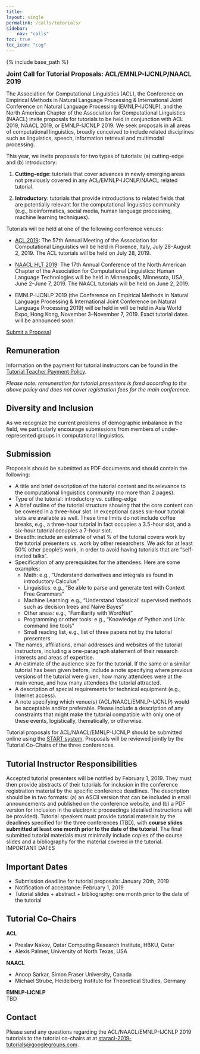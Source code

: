 ```yaml
---
title: 
layout: single
permalink: /calls/tutorials/
sidebar: 
    nav: "calls"
toc: true
toc_icon: "cog"
---
```

{% include base_path %}

<span style="font-weight: bolder;font-size: larger;">Joint Call for Tutorial Proposals: ACL/EMNLP-IJCNLP/NAACL 2019</span>

The Association for Computational Linguistics (ACL), the Conference on Empirical Methods in Natural Language Processing & International Joint Conference on Natural Language Processing (EMNLP-IJCNLP), and the North American Chapter of the Association for Computational Linguistics (NAACL) invite proposals for tutorials to be held in conjunction with ACL 2019, NAACL 2019, or EMNLP-IJCNLP 2019. We seek proposals in all areas of computational linguistics, broadly conceived to include related disciplines such as linguistics, speech, information retrieval and multimodal processing. 

This year, we invite proposals for two types of tutorials: (a) cutting-edge and (b) introductory:

1. **Cutting-edge**: tutorials that cover advances in newly emerging areas not previously covered in any ACL/EMNLP-IJCNLP/NAACL related tutorial.

2. **Introductory**: tutorials that provide introductions to related fields that are potentially relevant for the computational linguistics community (e.g., bioinformatics, social media, human language processing, machine learning techniques).

Tutorials will be held at one of the following conference venues:

- [ACL 2019](http://www.acl2019.org/): The 57th Annual Meeting of the Association for Computational Linguistics will be held in Florence, Italy, July 28&ndash;August 2, 2019. The ACL tutorials will be held on July 28, 2019.

- [NAACL HLT 2019](http://naacl2019.org): The 17th Annual Conference of the North American Chapter of the Association for Computational Linguistics: Human Language Technologies will be held in Minneapolis, Minnesota, USA, June 2&ndash;June 7, 2019. The NAACL tutorials will be held on June 2, 2019.

- EMNLP-IJCNLP 2019 (the Conference on Empirical Methods in Natural Language Processing &  International Joint Conference on Natural Language Processing 2019) will be held in will be held in Asia World Expo, Hong Kong, November 3&ndash;November 7, 2019. Exact tutorial dates will be announced soon.

<div class="text-center">
<a href="https://www.softconf.com/i/acl-tutorials2019/" target="_blank" class="btn btn--primary">Submit a Proposal</a>
</div>

## Remuneration

Information on the payment for tutorial instructors can be found in the [Tutorial Teacher Payment Policy](http://aclweb.org/adminwiki/index.php?title=Tutorial_teacher_payment_policy).

*Please note: remuneration for tutorial presenters is fixed according to the above policy and does not cover registration fees for the main conference.*

## Diversity and Inclusion

As we recognize the current problems of demographic imbalance in the field, we particularly encourage submissions from members of under-represented groups in computational linguistics.
 
## Submission 

Proposals should be submitted as PDF documents and should contain the following:

- A title and brief description of the tutorial content and its relevance to the computational linguistics community (no more than 2 pages).
- Type of the tutorial: introductory vs. cutting-edge
- A brief outline of the tutorial structure showing that the core content can be covered in a three-hour slot. In exceptional cases six-hour tutorial slots are available as well. These time limits do not include coffee breaks, e.g., a three-hour tutorial in fact occupies a 3.5-hour slot, and a six-hour tutorial occupies a 7-hour slot.
- Breadth: include an estimate of what % of the tutorial covers work by the tutorial presenters vs. work by other researchers. We ask for at least 50% other people’s work, in order to avoid having tutorials that are “self-invited talks”.
- Specification of any prerequisites for the attendees. Here are some examples:
    + Math: e.g., “Understand derivatives and integrals as found in introductory Calculus” 
    + Linguistics: e.g., “Be able to parse and generate text with Context Free Grammars” 
    + Machine Learning: e.g., “Understand ‘classical’ supervised methods such as decision trees and Naive Bayes” 
    + Other areas: e.g., “Familiarity with WordNet”
    + Programming or other tools: e.g., “Knowledge of Python and Unix command line tools” 
    + Small reading list, e.g., list of three papers not by the tutorial presenters
- The names, affiliations, email addresses and websites of the tutorial instructors, including a one-paragraph statement of their research interests and areas of expertise.
- An estimate of the audience size for the tutorial. If the same or a similar tutorial has been given before, include a note specifying where previous versions of the tutorial were given, how many attendees were at the main venue, and how many attendees the tutorial attracted.
- A description of special requirements for technical equipment (e.g., Internet access).
- A note specifying which venue(s) (ACL/NAACL/EMNLP-IJCNLP) would be acceptable and/or preferable. Please include a description of any constraints that might make the tutorial compatible with only one of these events, logistically, thematically, or otherwise.

Tutorial proposals for ACL/NAACL/EMNLP-IJCNLP should be submitted online using the [START system](https://www.softconf.com/i/acl-tutorials2019/). Proposals will be reviewed jointly by the Tutorial Co-Chairs of the three conferences.


## Tutorial Instructor Responsibilities

Accepted tutorial presenters will be notified by February 1, 2019. They must then provide abstracts of their tutorials for inclusion in the conference registration material by the specific conference deadlines. The description should be in two formats: (a) an ASCII version that can be included in email announcements and published on the conference website, and (b) a PDF version for inclusion in the electronic proceedings (detailed instructions will be provided). Tutorial speakers must provide tutorial materials by the deadlines specified for the three conferences (TBD), with **course slides submitted at least one month prior to the date of the tutorial**. The final submitted tutorial materials must minimally include copies of the course slides and a bibliography for the material covered in the tutorial.
IMPORTANT DATES

## Important Dates

- Submission deadline for tutorial proposals: January 20th, 2019
- Notification of acceptance: February 1, 2019
- Tutorial slides + abstract + bibliography: one month prior to the date of the tutorial

## Tutorial Co-Chairs

**ACL**<br/>
- Preslav Nakov, Qatar Computing Research Institute, HBKU, Qatar<br/>
- Alexis Palmer, University of North Texas, USA

**NAACL**<br/>
- Anoop Sarkar, Simon Fraser University, Canada<br/>
- Michael Strube, Heidelberg Institute for Theoretical Studies, Germany

**EMNLP-IJCNLP**<br/>
TBD

## Contact 

Please send any questions regarding the ACL/NAACL/EMNLP-IJCNLP 2019 tutorials to the tutorial co-chairs at at [staracl-2019-tutorials@googlegroups.com](mailto:staracl-2019-tutorials@googlegroups.com).



